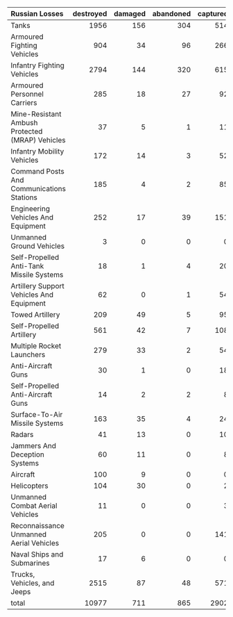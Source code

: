 | Russian Losses                                   |   destroyed |   damaged |   abandoned |   captured |   total |
|:-------------------------------------------------|------------:|----------:|------------:|-----------:|--------:|
| Tanks                                            |        1956 |       156 |         304 |        514 |    2930 |
| Armoured Fighting Vehicles                       |         904 |        34 |          96 |        266 |    1300 |
| Infantry Fighting Vehicles                       |        2794 |       144 |         320 |        615 |    3873 |
| Armoured Personnel Carriers                      |         285 |        18 |          27 |         92 |     422 |
| Mine-Resistant Ambush Protected  (MRAP) Vehicles |          37 |         5 |           1 |         11 |      54 |
| Infantry Mobility Vehicles                       |         172 |        14 |           3 |         52 |     241 |
| Command Posts And Communications Stations        |         185 |         4 |           2 |         85 |     276 |
| Engineering Vehicles And Equipment               |         252 |        17 |          39 |        151 |     459 |
| Unmanned Ground Vehicles                         |           3 |         0 |           0 |          0 |       3 |
| Self-Propelled Anti-Tank Missile Systems         |          18 |         1 |           4 |         20 |      43 |
| Artillery Support Vehicles And Equipment         |          62 |         0 |           1 |         54 |     117 |
| Towed Artillery                                  |         209 |        49 |           5 |         95 |     358 |
| Self-Propelled Artillery                         |         561 |        42 |           7 |        108 |     718 |
| Multiple Rocket Launchers                        |         279 |        33 |           2 |         54 |     368 |
| Anti-Aircraft Guns                               |          30 |         1 |           0 |         18 |      49 |
| Self-Propelled Anti-Aircraft Guns                |          14 |         2 |           2 |          8 |      26 |
| Surface-To-Air Missile Systems                   |         163 |        35 |           4 |         24 |     226 |
| Radars                                           |          41 |        13 |           0 |         10 |      64 |
| Jammers And Deception Systems                    |          60 |        11 |           0 |          8 |      79 |
| Aircraft                                         |         100 |         9 |           0 |          0 |     109 |
| Helicopters                                      |         104 |        30 |           0 |          2 |     136 |
| Unmanned Combat Aerial Vehicles                  |          11 |         0 |           0 |          3 |      14 |
| Reconnaissance Unmanned Aerial Vehicles          |         205 |         0 |           0 |        141 |     346 |
| Naval Ships and Submarines                       |          17 |         6 |           0 |          0 |      23 |
| Trucks, Vehicles, and Jeeps                      |        2515 |        87 |          48 |        571 |    3221 |
| total                                            |       10977 |       711 |         865 |       2902 |   15455 |